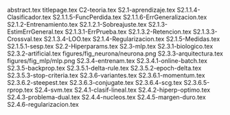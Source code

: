 abstract.tex
titlepage.tex
C2-teoria.tex
S2.1-aprendizaje.tex
S2.1.1.4-Clasificador.tex
S2.1.1.5-FuncPerdida.tex
S2.1.1.6-ErrGeneralizacion.tex
S2.1.2-Entrenamiento.tex
S2.1.2.1-Sobreajuste.tex
S2.1.3-EstimErrGeneral.tex
S2.1.3.1-ErrPrueba.tex
S2.1.3.2-Retencion.tex
S2.1.3.3-Crossval.tex
S2.1.3.4-LOO.tex
S2.1.4-Regularizacion.tex
S2.1.5-Medidas.tex
S2.1.5.1-sesp.tex
S2.2-Hiperparams.tex
S2.3-mlp.tex
S2.3.1-biologico.tex
S2.3.2-artificial.tex
figures/fig_neurona/neurona.png
S2.3.3-arquitectura.tex
figures/fig_mlp/mlp.png
S2.3.4-entrenam.tex
S2.3.4.1-online-batch.tex
S2.3.5-backprop.tex
S2.3.5.1-delta-rule.tex
S2.3.5.2-epoch-delta.tex
S2.3.5.3-stop-criteria.tex
S2.3.6-variantes.tex
S2.3.6.1-momentum.tex
S2.3.6.2-steepest.tex
S2.3.6.3-conjugate.tex
S2.3.6.4-scg.tex
S2.3.6.5-rprop.tex
S2.4-svm.tex
S2.4.1-clasif-lineal.tex
S2.4.2-hiperp-optimo.tex
S2.4.3-problema-dual.tex
S2.4.4-nucleos.tex
S2.4.5-margen-duro.tex
S2.4.6-regularizacion.tex
